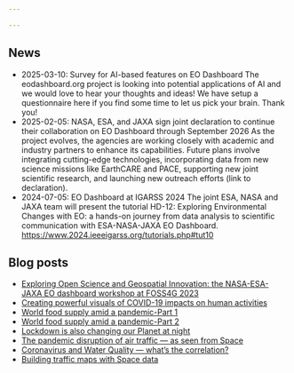 ```yaml
---

---
```


## News

* 2025-03-10: Survey for AI-based features on EO Dashboard
The eodashboard.org project is looking into potential applications of AI and we would love to hear your thoughts and ideas! We have setup a questionnaire here if you find some time to let us pick your brain. Thank you!
* 2025-02-05: NASA, ESA, and JAXA sign joint declaration to continue their collaboration on EO Dashboard through September 2026
As the project evolves, the agencies are working closely with academic and industry partners to enhance its capabilities. Future plans involve integrating cutting-edge technologies, incorporating data from new science missions like EarthCARE and PACE, supporting new joint scientific research, and launching new outreach efforts (link to declaration).
* 2024-07-05: EO Dashboard at IGARSS 2024
The joint ESA, NASA and JAXA team will present the tutorial HD-12: Exploring Environmental Changes with EO: a hands-on journey from data analysis to scientific communication with ESA-NASA-JAXA EO Dashboard. https://www.2024.ieeeigarss.org/tutorials.php#tut10


## Blog posts

* [Exploring Open Science and Geospatial Innovation: the NASA-ESA-JAXA EO dashboard workshop at FOSS4G 2023](https://eo4society.esa.int/2023/07/03/exploring-open-science-and-geospatial-innovation-the-nasa-esa-jaxa-eo-dashboard-workshop-at-foss4g-2023/)
* [Creating powerful visuals of COVID-19 impacts on human activities](https://medium.com/euro-data-cube/creating-powerful-visuals-of-covid-19-impacts-on-human-activities-8879fa75121d)
* [World food supply amid a pandemic-Part 1](https://medium.com/euro-data-cube/world-food-supply-amid-a-pandemic-3940ef855f07)
* [World food supply amid a pandemic-Part 2](https://medium.com/euro-data-cube/world-food-supply-amid-a-pandemic-87215c8edbdc)
* [Lockdown is also changing our Planet at night](https://medium.com/euro-data-cube/lockdown-is-also-changing-our-planet-at-night-520deffec252)
* [The pandemic disruption of air traffic — as seen from Space](https://medium.com/euro-data-cube/the-pandemic-disruption-of-air-traffic-as-seen-from-space-6dad64201b9a)
* [Coronavirus and Water Quality — what’s the correlation?](https://medium.com/euro-data-cube/coronavirus-and-water-quality-whats-the-correlation-bf727d343e61)
* [Building traffic maps with Space data](https://medium.com/euro-data-cube/building-traffic-maps-with-space-data-%EF%B8%8F-fd894a847792)

